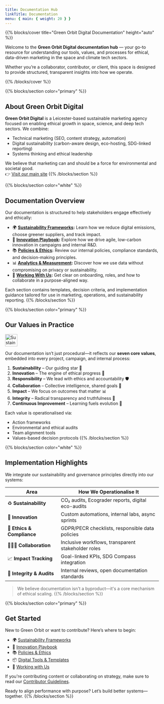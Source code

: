 ```yaml
---
title: Documentation Hub
linkTitle: Documentation
menu: { main: { weight: 20 } }
---
```


{{% blocks/cover title="Green Orbit Digital Documentation" height="auto" %}}

Welcome to the **Green Orbit Digital documentation hub** — your go-to resource for understanding our tools, values, and processes for ethical, data-driven marketing in the space and climate tech sectors.

Whether you’re a collaborator, contributor, or client, this space is designed to provide structured, transparent insights into how we operate.

{{% /blocks/cover %}}

{{% blocks/section color="primary" %}}
## About Green Orbit Digital

**Green Orbit Digital** is a Leicester-based sustainable marketing agency focused on enabling ethical growth in space, science, and deep tech sectors. We combine:

- Technical marketing (SEO, content strategy, automation)
- Digital sustainability (carbon-aware design, eco-hosting, SDG-linked reporting)
- Systems thinking and ethical leadership

We believe that marketing can and should be a force for environmental and societal good.  
👉 [Visit our main site](https://greenorbit.space)
{{% /blocks/section %}}

{{% blocks/section color="white" %}}
## Documentation Overview

Our documentation is structured to help stakeholders engage effectively and ethically:

- 🌍 **[Sustainability Frameworks](/docs/sustainability):** Learn how we reduce digital emissions, choose greener suppliers, and track impact.
- 🚀 **[Innovation Playbook](/docs/innovation):** Explore how we drive agile, low-carbon innovation in campaigns and internal R&D.
- 📚 **[Policies & Ethics](/docs/policies):** Review our internal policies, compliance standards, and decision-making principles.
- 📊 **[Analytics & Measurement](/docs/analytics):** Discover how we use data without compromising on privacy or sustainability.
- 💼 **[Working With Us](/docs/collaboration):** Get clear on onboarding, roles, and how to collaborate in a purpose-aligned way.

Each section contains templates, decision criteria, and implementation guidance tailored for use in marketing, operations, and sustainability reporting.
{{% /blocks/section %}}

{{% blocks/section color="primary" %}}
## Our Values in Practice

<aside>
  <img src="/icons/apple_green.svg" alt="Sustainability Icon" width="40px" />
</aside>

Our documentation isn’t just procedural—it reflects our **seven core values**, embedded into every project, campaign, and internal process:

1. **Sustainability** – Our guiding star 🌱  
2. **Innovation** – The engine of ethical progress 🚀  
3. **Responsibility** – We lead with ethics and accountability 🛡️  
4. **Collaboration** – Collective intelligence, shared goals 🤝  
5. **Impact** – We focus on outcomes that matter 📊  
6. **Integrity** – Radical transparency and truthfulness 🧭  
7. **Continuous Improvement** – Learning fuels evolution 🔄  

Each value is operationalised via:

- Action frameworks
- Environmental and ethical audits
- Team alignment tools
- Values-based decision protocols
{{% /blocks/section %}}

{{% blocks/section color="white" %}}
## Implementation Highlights

We integrate our sustainability and governance principles directly into our systems:

| Area | How We Operationalise It |
|------|--------------------------|
| ♻️ **Sustainability** | CO₂ audits, Ecograder reports, digital eco-audits |
| 🧪 **Innovation** | Custom automations, internal labs, async sprints |
| 🔐 **Ethics & Compliance** | GDPR/PECR checklists, responsible data policies |
| 🧑‍🤝‍🧑 **Collaboration** | Inclusive workflows, transparent stakeholder roles |
| 📈 **Impact Tracking** | Goal-linked KPIs, SDG Compass integration |
| 🧭 **Integrity & Audits** | Internal reviews, open documentation standards |

> We believe documentation isn't a byproduct—it's a core mechanism of ethical scaling.
{{% /blocks/section %}}

{{% blocks/section color="primary" %}}
## Get Started

New to Green Orbit or want to contribute? Here’s where to begin:

- 🌍 [Sustainability Frameworks](/docs/sustainability)  
- 🚀 [Innovation Playbook](/docs/innovation)  
- 📚 [Policies & Ethics](/docs/policies)  
- 📦 [Digital Tools & Templates](/docs/tools)  
- 🤝 [Working with Us](/docs/collaboration)

If you're contributing content or collaborating on strategy, make sure to read our [Contributor Guidelines](/docs/contributor-guidelines).

Ready to align performance with purpose? Let’s build better systems—together.
{{% /blocks/section %}}